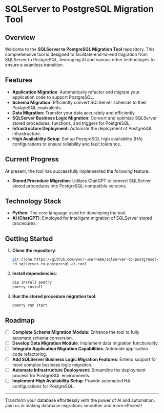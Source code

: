 # SQLServer to PostgreSQL Migration Tool

## Overview

Welcome to the **SQLServer to PostgreSQL Migration Tool** repository. This comprehensive tool is designed to facilitate end-to-end migration from SQLServer to PostgreSQL, leveraging AI and various other technologies to ensure a seamless transition.

## Features

- **Application Migration**: Automatically refactor and migrate your application code to support PostgreSQL.
- **Schema Migration**: Efficiently convert SQLServer schemas to their PostgreSQL equivalents.
- **Data Migration**: Transfer your data accurately and efficiently.
- **SQLServer Business Logic Migration**: Convert and optimize SQLServer stored procedures, functions, and triggers for PostgreSQL.
- **Infrastructure Deployment**: Automate the deployment of PostgreSQL infrastructure.
- **High Availability Setup**: Set up PostgreSQL high availability (HA) configurations to ensure reliability and fault tolerance.

## Current Progress

At present, the tool has successfully implemented the following feature:
- **Stored Procedure Migration**: Utilizes ChatGPT to convert SQLServer stored procedures into PostgreSQL-compatible versions.

## Technology Stack

- **Python**: The core language used for developing the tool.
- **AI (ChatGPT)**: Employed for intelligent migration of SQLServer stored procedures.

## Getting Started

1. **Clone the repository**:
    ```sh
    git clone https://github.com/your-username/sqlserver-to-postgresql-ai-tool.git
    cd sqlserver-to-postgresql-ai-tool
    ```

2. **Install dependencies**:
    ```sh
    pip install poetry
    poetry install
    ```

3. **Run the stored procedure migration tool**:
    ```sh
    poetry run start
    ```

## Roadmap

- [ ] **Complete Schema Migration Module**: Enhance the tool to fully automate schema conversion.
- [ ] **Develop Data Migration Module**: Implement data migration functionality.
- [ ] **Integrate Application Migration Capabilities**: Automate application code refactoring.
- [ ] **Add SQLServer Business Logic Migration Features**: Extend support for more complex business logic migration.
- [ ] **Automate Infrastructure Deployment**: Streamline the deployment process for PostgreSQL environments.
- [ ] **Implement High Availability Setup**: Provide automated HA configurations for PostgreSQL.

---

Transform your database effortlessly with the power of AI and automation. Join us in making database migrations smoother and more efficient!
